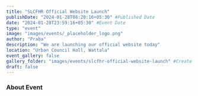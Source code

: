 ```yaml
---
title: "SLCFHR Official Website Launch"
publishDate: "2024-01-28T08:20:16+05:30" #Published Date
date: "2024-01-28T23:59:16+05:30" #Event Date
type: "event"
image: "images/events/_placeholder_logo.png"
author: "Praba"
description: "We are launching our official website today"
location: "Urban Council Hall, Wattala"
event_gallery: false
gallery_folder: "images/events/slcfhr-official-website-launch" #Create the folder manually & upload images (Allowed extensions: JPG, JPEG & PNG)
draft: false
---
```


### About Event
